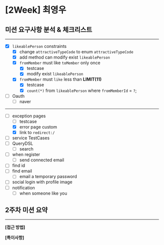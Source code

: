 # [2Week] 최영우

## 미션 요구사항 분석 & 체크리스트

---

- [x] `likeablePerson` constraints
    - [x] change `attractiveTypeCode` to enum `attractiveTypeCode`
    - [x] add method can modify exist `likeablePerson`
    - [x] `fromMember` must like `toMember` only once
        - [x] testcase
        - [x] modify exist `likeablePerson`
    - [x] `fromMember` must `like` less than **LIMIT(11)**
        - [x] testcase
        - [x] `count(*)` from `likeablePerson` where `fromMemberId` = `?`;
- [ ] Oauth
    - [ ] naver

---

- [ ] exception pages
    - [ ] testcase
    - [x] error page custom
    - [x] link to `redirect:/`
- [ ] service TestCases
- [ ] QueryDSL
    - [ ] search
- [ ] when register
    - [ ] send connected email
- [ ] find id
- [ ] find email
    - [ ] email a temporary password
- [ ] social login with profile image
- [ ] notification
    - [ ] when someone like you

## 2주차 미션 요약

---

**[접근 방법]**

**[특이사항]**

